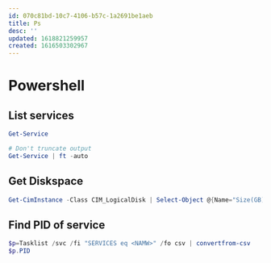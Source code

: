 ```yaml
---
id: 070c81bd-10c7-4106-b57c-1a2691be1aeb
title: Ps
desc: ''
updated: 1618821259957
created: 1616503302967
---
```


# Powershell

## List services 
```powershell
Get-Service

# Don't truncate output
Get-Service | ft -auto
```
## Get Diskspace
```powershell
Get-CimInstance -Class CIM_LogicalDisk | Select-Object @{Name="Size(GB)";Expression={$_.size/1gb}}, @{Name="Free Space(GB)";Expression={$_.freespace/1gb}}, @{Name="Free (%)";Expression={"{0,6:P0}" -f(($_.freespace/1gb) / ($_.size/1gb))}}, DeviceID, DriveType | Where-Object DriveType -EQ '3'
```

## Find PID of service
```Powershell
$p=Tasklist /svc /fi "SERVICES eq <NAMW>" /fo csv | convertfrom-csv
$p.PID
```

